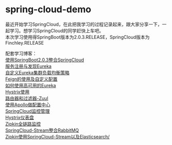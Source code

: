 # spring-cloud-demo
最近开始学习SpringCloud，在此把我学习的过程记录起来，跟大家分享一下，一起学习。想学习SpringCloud的同学赶快上车吧。
<br>
本次学习使用得SpringBoot版本为2.0.3.RELEASE，SpringCloud版本为Finchley.RELEASE

配套学习博客：<br>
<a href="http://shiyujun.cn/2018/07/26/%E6%AF%8F%E5%A4%A9%E5%AD%A6%E7%82%B9SpringCloud%EF%BC%88%E4%B8%80%EF%BC%89%EF%BC%9A%E4%BD%BF%E7%94%A8SpringBoot2-0-3%E6%95%B4%E5%90%88SpringCloud/">使用SpringBoot2.0.3整合SpringCloud </a>
<br>
<a href="http://shiyujun.cn/2018/07/26/%E6%AF%8F%E5%A4%A9%E5%AD%A6%E7%82%B9SpringCloud%EF%BC%88%E4%BA%8C%EF%BC%89%EF%BC%9A%E6%9C%8D%E5%8A%A1%E6%B3%A8%E5%86%8C%E4%B8%8E%E5%8F%91%E7%8E%B0Eureka/">服务注册与发现Eureka </a>
<br>
<a href="http://shiyujun.cn/2018/07/26/%E5%A4%A9%E5%AD%A6%E7%82%B9SpringCloud%EF%BC%88%E4%B8%89%EF%BC%89%EF%BC%9A%E8%87%AA%E5%AE%9A%E4%B9%89Eureka%E9%9B%86%E7%BE%A4%E8%B4%9F%E8%BD%BD%E5%9D%87%E8%A1%A1%E7%AD%96%E7%95%A5/">自定义Eureka集群负载均衡策略 </a>
<br>
<a href="http://shiyujun.cn/2018/07/26/%E5%A4%A9%E5%AD%A6%E7%82%B9SpringCloud%EF%BC%88%E5%9B%9B%EF%BC%89%EF%BC%9AFeign%E7%9A%84%E4%BD%BF%E7%94%A8%E5%8F%8A%E8%87%AA%E5%AE%9A%E4%B9%89%E9%85%8D%E7%BD%AE/">Feign的使用及自定义配置 </a>
<br>
<a href="http://shiyujun.cn/2018/07/26/%E6%AF%8F%E5%A4%A9%E5%AD%A6%E7%82%B9SpringCloud%EF%BC%88%E4%BA%94%EF%BC%89%EF%BC%9A%E5%A6%82%E4%BD%95%E4%BD%BF%E7%94%A8%E9%AB%98%E5%8F%AF%E7%94%A8%E7%9A%84Eureka/">如何使用高可用的Eureka </a>
<br>
<a href="http://shiyujun.cn/2018/07/26/%E5%AD%A6%E7%82%B9SpringCloud%EF%BC%88%E5%85%AD%EF%BC%89%EF%BC%9AHystrix%E4%BD%BF%E7%94%A8/">Hystrix使用 </a>
<br>
<a href="http://shiyujun.cn/2018/07/26/%E6%AF%8F%E5%A4%A9%E5%AD%A6%E7%82%B9SpringCloud%EF%BC%88%E4%B8%83%EF%BC%89%EF%BC%9A%E8%B7%AF%E7%94%B1%E5%99%A8%E5%92%8C%E8%BF%87%E6%BB%A4%E5%99%A8-Zuul/">路由器和过滤器-Zuul </a>
<br>
<a href="http://shiyujun.cn/2018/08/12/%E6%AF%8F%E5%A4%A9%E5%AD%A6%E7%82%B9SpringCloud%EF%BC%88%E5%85%AB%EF%BC%89%EF%BC%9A%E4%BD%BF%E7%94%A8Apollo%E5%81%9A%E9%85%8D%E7%BD%AE%E4%B8%AD%E5%BF%83//">使用Apollo做配置中心 </a>
<br><a href="http://shiyujun.cn/2018/11/16/每天学点SpringCloud（十）：SpringCloud监控/">SpringCloud监控管理 </a>
<br><a href="http://shiyujun.cn/2018/11/17/每天学点SpringCloud（十一）：Hystrix仪表盘/">Hystrix仪表盘 </a>
<br><a href="http://shiyujun.cn/2018/11/19/每天学点SpringCloud（十二）：Zipkin全链路监控/">Zipkin全链路监控 </a>
<br><a href="http://shiyujun.cn/2018/12/07/每天学点SpringCloud（十三）：SpringCloud-Stream整合RabbitMQ/">SpringCloud-Stream整合RabbitMQ </a>
<br><a href="http://shiyujun.cn/2018/12/07/学点SpringCloud（十四）：Zipkin使用SpringCloud-Stream以及Elasticsearch/">Zipkin使用SpringCloud-Stream以及Elasticsearch/ </a>
<br>
